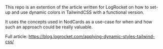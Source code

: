 This repo is an extention of the article written for LogRocket on how to set-up and use dynamic colors in TailwindCSS with a functional version.

It uses the concepts used in NodCards as a use-case for when and how such an approach could be really valuable.

Full article: https://blog.logrocket.com/applying-dynamic-styles-tailwind-css/
